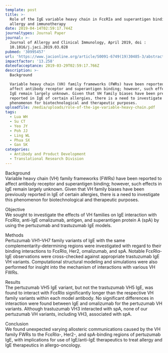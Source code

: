 ```yaml
---
template: post
title: >-
  Role of the IgE variable heavy chain in FcεRIa and superantigen binding in
  allergy and immunotherapy
date: 2019-04-14T02:59:17.744Z
journaltypes: Journal Paper
journal: >-
  Journal of Allergy and Clinical Immunology, April 2019, doi :
  10.1016/j.jaci.2019.03.028
pubmed: '30995457'
url: 'https://www.jacionline.org/article/S0091-6749(19)30485-3/abstract'
impactfactor: '13.258'
dateofacceptance: 2019-03-29T02:59:17.766Z
description: >-
  Background

  Variable heavy chain (VH) family frameworks (FWRs) have been reported to
  affect antibody receptor and superantigen binding; however, such effects in
  IgE remain largely unknown. Given that VH family biases have been previously
  reported in IgE of certain allergies, there is a need to investigate this
  phenomenon for biotechnological and therapeutic purposes.
uploadfile: /media/uploads/role-of-the-ige-variable-heavy-chain.pdf
tags:
  - Lua WH
  - Su CT
  - Yeo JY
  - Poh JJ
  - Ling WL
  - Phua SX
  - Gan SK
categories:
  - Antibody and Product Development
  - Translational Research Division
---
```

<!--StartFragment-->

Background\
Variable heavy chain (VH) family frameworks (FWRs) have been reported to affect antibody receptor and superantigen binding; however, such effects in IgE remain largely unknown. Given that VH family biases have been previously reported in IgE of certain allergies, there is a need to investigate this phenomenon for biotechnological and therapeutic purposes.

Objective\
We sought to investigate the effects of VH families on IgE interaction with FcεRIα, anti-IgE omalizumab, antigen, and superantigen protein A (spA) by using the pertuzumab and trastuzumab IgE models.

Methods\
Pertuzumab VH1–VH7 family variants of IgE with the same complementarity-determining regions were investigated with regard to their binding interactions to FcεRIα, Her2, omalizumab, and spA. Notable FcεRIα-IgE observations were cross-checked against appropriate trastuzumab IgE VH variants. Computational structural modeling and simulations were also performed for insight into the mechanism of interactions with various VH FWRs.

Results\
The pertuzumab VH5 IgE variant, but not the trastuzumab VH5 IgE, was found to interact with FcεRIα significantly longer than the respective VH family variants within each model antibody. No significant differences in interaction were found between IgE and omalizumab for the pertuzumab VH variants. Although trastuzumab VH3 interacted with spA, none of our pertuzumab VH variants, including VH3, associated with spA.

Conclusion\
We found unexpected varying allosteric communications caused by the VH family FWRs to the FcεRIα-, Her2-, and spA-binding regions of pertuzumab IgE, with implications for use of IgE/anti-IgE therapeutics to treat allergy and IgE therapeutics in allergo-oncology.

<!--EndFragment-->
